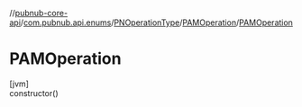//[pubnub-core-api](../../../../index.md)/[com.pubnub.api.enums](../../index.md)/[PNOperationType](../index.md)/[PAMOperation](index.md)/[PAMOperation](-p-a-m-operation.md)

# PAMOperation

[jvm]\
constructor()
